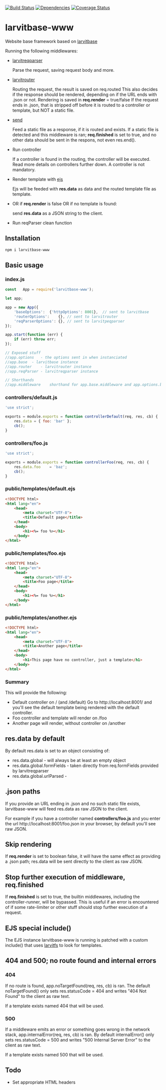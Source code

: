 [![Build Status](https://travis-ci.org/larvit/larvitbase-www.svg)](https://travis-ci.org/larvit/larvitbase-www) [![Dependencies](https://david-dm.org/larvit/larvitbase-www.svg)](https://david-dm.org/larvit/larvitbase-www.svg)
[![Coverage Status](https://coveralls.io/repos/github/larvit/larvitbase-www/badge.svg)](https://coveralls.io/github/larvit/larvitbase-www)

# larvitbase-www

Website base framework based on [larvitbase](https://github.com/larvit/larvitbase)

Running the following middlewares:

* [larvitreqparser](https://github.com/larvit/larvitreqparser)

    Parse the request, saving request body and more.

* [larvitrouter](https://github.com/larvit/larvitrouter)

    Routing the request, the result is saved on req.routed
    This also decides if the response should be rendered, depending on if the URL ends with .json or not.
    Rendering is saved in __req.render__ = true/false
    If the request ends in .json, that is stripped off before it is routed to a controller or template, but NOT a static file.

* [send](https://github.com/pillarjs/send)

    Feed a static file as a response, if it is routed and exists.
    If a static file is detected and this middleware is ran; __req.finished__ is set to true, and no other data should be sent in the respons, not even res.end().

* Run controller

    If a controller is found in the routing, the controller will be executed. Read more details on controllers further down. A controller is not mandatory.

* Render template with [ejs](https://github.com/mde/ejs)

    Ejs will be feeded with __res.data__ as data and the routed template file as template.

* OR if __req.render__ is false OR if no template is found:

    send __res.data__ as a JSON string to the client.

* Run reqParser clean function

## Installation

```bash
npm i larvitbase-www
```

## Basic usage

### index.js

```javascript
const	App	= require('larvitbase-www');

let	app;

app = new App({
	'baseOptions':	{'httpOptions': 8001},	// sent to larvitbase
	'routerOptions':	{},	// sent to larvitrouter
	'reqParserOptions':	{},	// sent to larvitpeqparser
});

app.start(function (err) {
	if (err) throw err;
});

// Exposed stuff
//app.options	- the options sent in when instanciated
//app.base	- larvitbase instance
//app.router	- larvitrouter instance
//app.reqParser	- larvitreqparser instance

// Shorthands
//app.middleware	shorthand for app.base.middleware and app.options.baseOptions.middleware
```

### controllers/default.js

```javascript
'use strict';

exports = module.exports = function controllerDefault(req, res, cb) {
	res.data = { foo: 'bar' };
	cb();
}
```

### controllers/foo.js

```javascript
'use strict';

exports = module.exports = function controllerFoo(req, res, cb) {
	res.data.foo	= 'baz';
	cb();
}
```

### public/templates/default.ejs

```html
<!DOCTYPE html>
<html lang="en">
	<head>
		<meta charset="UTF-8">
		<title>Default page</title>
	</head>
	<body>
		<h1><%= foo %></h1>
	</body>
</html>
```

### public/templates/foo.ejs

```html
<!DOCTYPE html>
<html lang="en">
	<head>
		<meta charset="UTF-8">
		<title>Foo page</title>
	</head>
	<body>
		<h1><%= foo %></h1>
	</body>
</html>
```

### public/templates/another.ejs

```html
<!DOCTYPE html>
<html lang="en">
	<head>
		<meta charset="UTF-8">
		<title>Another page</title>
	</head>
	<body>
		<h1>This page have no controller, just a template</h1>
	</body>
</html>
```

### Summary

This will provide the following:

* Default controller on / (and /default)
  Go to http://localhost:8001/ and you'll see the default template being rendered with the default controller.
* Foo controller and template will render on /foo
* Another page will render, without controller on /another

## res.data by default

By default res.data is set to an object consisting of:

* res.data.global	- will always be at least an empty object
* res.data.global.formFields	- taken directly from req.formFields provided by larvitreqparser
* res.data.global.urlParsed	-

## .json paths

If you provide an URL ending in .json and no such static file exists, larvitbase-www will feed res.data as raw JSON to the client.

For example if you have a controller named __controllers/foo.js__ and you enter the url http://localhost:8001/foo.json in your browser, by default you'll see raw JSON.

## Skip rendering

If __req.render__ is set to boolean false, it will have the same effect as providing a .json path; res.data will be sent directly to the client as raw JSON.

## Stop further execution of middleware, req.finished

If __req.finished__ is set to true, the builtin middlewares, including the controller-runner, will be bypassed. This is useful if an error is encountered of if some rate-limiter or other stuff should stop further execution of a request.

## EJS special include()

The EJS instance larvitbase-www is running is patched with a custom include() that uses [larvitfs](https://github.com/larvit/larvitfs) to look for templates.

## 404 and 500; no route found and internal errors

### 404

If no route is found, app.noTargetFound(req, res, cb) is ran. The default noTargetFound() only sets res.statusCode = 404 and writes "404 Not Found" to the client as raw text.

If a template exists named 404 that will be used.

### 500

If a middleware emits an error or something goes wrong in the network stack, app.internalError(req, res, cb) is ran. By default internalError() only sets res.statusCode = 500 and writes "500 Internal Server Error" to the client as raw text.

If a template exists named 500 that will be used.

## Todo

* Set appropriate HTML headers
